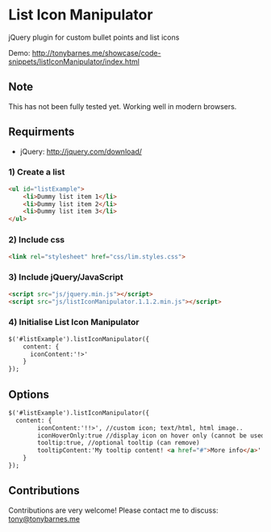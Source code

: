# List Icon Manipulator
jQuery plugin for custom bullet points and list icons

Demo: http://tonybarnes.me/showcase/code-snippets/listIconManipulator/index.html


## Note
This has not been fully tested yet. Working well in modern browsers.


## Requirments 
- jQuery: http://jquery.com/download/


### 1) Create a list
``` html
<ul id="listExample">
    <li>Dummy list item 1</li>
    <li>Dummy list item 2</li>
    <li>Dummy list item 3</li>
</ul>
```
  
### 2) Include css
``` html
<link rel="stylesheet" href="css/lim.styles.css">
```

### 3) Include jQuery/JavaScript
``` html
<script src="js/jquery.min.js"></script>
<script src="js/listIconManipulator.1.1.2.min.js"></script>
```

### 4) Initialise List Icon Manipulator
``` html
$('#listExample').listIconManipulator({
    content: {
      iconContent:'!>'
    }
});
```

## Options
``` html
$('#listExample').listIconManipulator({
  content: {
		iconContent:'!!>', //custom icon; text/html, html image..
		iconHoverOnly:true //display icon on hover only (cannot be used in conjunction with a tooltip)
		tooltip:true, //optional tooltip (can remove)
		tooltipContent:'My tooltip content! <a href="#">More info</a>' //tooltip content
	}
});
```


## Contributions

Contributions are very welcome! Please contact me to discuss: tony@tonybarnes.me
